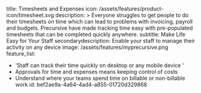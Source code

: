 title: Timesheets and Expenses
icon: /assets/features/product-icon/timesheet.svg
description: >
  Everyone struggles to get people to do their timesheets on time which can lead to problems with
  invoicing, payroll and budgets. Precursive have made tracking time easy with pre-populated
  timesheets that can be completed quickly anywhere.
subtitle: Make Life Easy for Your Staff
secondarydescription: Enable your staff to manage their activity on any device
image: /assets/features/myprecursive.png
feature_list:
  - 'Staff can track their time quickly on desktop or any mobile device '
  - Approvals for time and expenses means keeping control of costs
  - Understand where your teams spend time on billable or non-billable work
id: bef2ae9a-4a64-4ad4-a855-01720d329868
